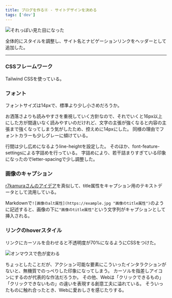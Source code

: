 ```yaml
---
title: ブログを作る④ - サイトデザインを決める
tags: ['dev']
---
```


![それっぽい見た目になった](screenshot_2021-07-21_18.08.06.jpg "それっぽい見た目になった")

全体的にスタイルを調整し、サイト名とナビゲーションリンクをヘッダーとして追加した。

***

### CSSフレームワーク

Tailwind CSSを使っている。

### フォント

フォントサイズは14pxで、標準より少し小さめだろうか。

お洒落さよりも読みやすさを重視していく方針なので、それでいくと16px以上にした方が間違いなく読みやすいのだけれど、文字の主張が強くなると内容の主張まで強くなってしまう気がしたため、控えめに14pxにした。
同様の理由でフォントカラーも少しグレーに傾けている。

行間は少し広めになるようline-heightを設定した。
そのほか、font-feature-settingsによる字詰めを行っている。
字詰めにより、若干詰まりすぎている印象になったのでletter-spacingで少し調整した。

### 画像のキャプション

[r7kamuraさんのアイデア](https://r7kamura.com/articles/2020-11-07-image-caption-revised)を真似して、title属性をキャプション用のテキストデータとして流用している。

Markdownで`![画像のalt属性](https://example.jpg "画像のtitle属性")`のように記述すると、画像の下に`"画像のtitle属性"`という文字列がキャプションとして挿入される。

### リンクのhoverスタイル

リンクにカーソルを合わせると不透明度が70%になるようにCSSをつけた。

![オンマウスで色が変わる](20210723205813.gif "オンマウスで色が変わる")

ちょっとしたことだが、アクション可能な要素にこういったインタラクションがないと、無機質でのっぺりした印象になってしまう。
カーソルを指差しアイコンにするのが代表的な作法だろうか。
その他、Webは「クリックできるもの」「クリックできないもの」の違いを表現する創意工夫に溢れている。
そういったものに触れ合ったとき、Webに愛おしさを感じたりする。

